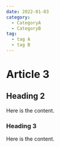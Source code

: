 ```yaml
---
date: 2022-01-03
category:
  - CategoryA
  - CategoryB
tag:
  - tag A
  - tag B
---
```


# Article 3

## Heading 2

Here is the content.

### Heading 3

Here is the content.